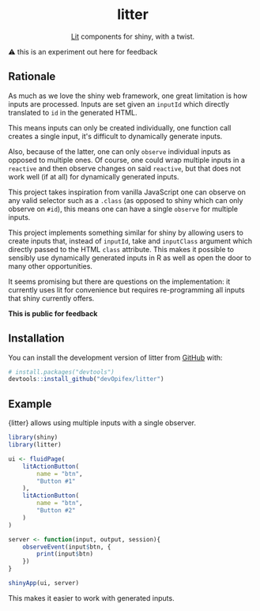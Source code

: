 <div align="center">
<!-- badges: start -->
<!-- badges: end -->

# litter

[Lit](https://lit.dev) components for shiny, with a twist.

</div>

:warning: this is an experiment out here for feedback

## Rationale

As much as we love the shiny web framework, one great limitation
is how inputs are processed. Inputs are set given an `inputId` 
which directly translated to `id` in the generated HTML.

This means inputs can only be created individually, one function
call creates a single input, it's difficult to dynamically generate
inputs.

Also, because of the latter, one can only `observe` individual
inputs as opposed to multiple ones. Of course, one could wrap
multiple inputs in a `reactive` and then observe changes on said
`reactive`, but that does not work well (if at all) for dynamically
generated inputs.

This project takes inspiration from vanilla JavaScript one can
observe on any valid selector such as a `.class`
(as opposed to shiny which can only observe on `#id`), this means
one can have a single `observe` for multiple inputs.

This project implements something similar for shiny by allowing
users to create inputs that, instead of `inputId`, take
and `inputClass` argument which directly passed to the HTML
`class` attribute. This makes it possible to sensibly use
dynamically generated inputs in R as well as open the door
to many other opportunities.

It seems promising but there are questions on the implementation:
it currently uses lit for convenience but requires 
re-programming all inputs that shiny currently offers.

__This is public for feedback__

## Installation

You can install the development version of litter from [GitHub](https://github.com/) with:

``` r
# install.packages("devtools")
devtools::install_github("devOpifex/litter")
```

## Example

{litter} allows using multiple inputs with a single observer.

``` r
library(shiny)
library(litter)

ui <- fluidPage(
	litActionButton(
		name = "btn",
		"Button #1"
	),
	litActionButton(
		name = "btn",
		"Button #2"
	)
)

server <- function(input, output, session){
	observeEvent(input$btn, {
		print(input$btn)
	})
}

shinyApp(ui, server)
```

This makes it easier to work with generated inputs.
